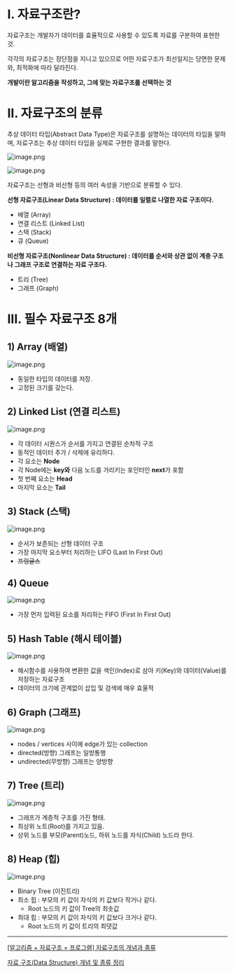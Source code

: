 # I. 자료구조란?

자료구조는 개발자가 데이터를 효율적으로 사용할 수 있도록 자료를 구분하여 표현한 것.

각각의 자료구조는 장단점을 지니고 있으므로 어떤 자료구조가 최선일지는 당면한 문제와, 최적화에 따라 달라진다. 

**개발이란 알고리즘을 작성하고, 그에 맞는 자료구조를 선택하는 것**

# II. 자료구조의 분류

추상 데이터 타입(Abstract Data Type)은 자료구조를 설명하는 데이터의 타입을 말하며, 자료구조는 추상 데이터 타입을 실제로 구현한 결과를 말한다. 

![image.png](https://prod-files-secure.s3.us-west-2.amazonaws.com/3b7f15ab-70ad-4846-9d78-be18878b5470/88afb37d-2c38-4307-bb75-e53bfbd80efd/image.png)

![image.png](https://prod-files-secure.s3.us-west-2.amazonaws.com/3b7f15ab-70ad-4846-9d78-be18878b5470/3dccf055-782d-457e-82f1-3b565f932790/image.png)

자료구조는 선형과 비선형 등의 여러 속성을 기반으로 분류할 수 있다.

**선형 자료구조(Linear Data Structure) : 데이터를 일렬로 나열한 자료 구조이다.** 

- 배열 (Array)
- 연결 리스트 (Linked List)
- 스택 (Stack)
- 큐 (Queue)

**비선형 자료구조(Nonlinear Data Structure) : 데이터를 순서와 상관 없이 계층 구조나 그래프 구조로 연결하는 자료 구조다.**

- 트리 (Tree)
- 그래프 (Graph)

# III. 필수 자료구조 8개

## 1) Array (배열)

![image.png](https://prod-files-secure.s3.us-west-2.amazonaws.com/3b7f15ab-70ad-4846-9d78-be18878b5470/2b808a3c-3a80-420d-8e2d-e233e260198a/image.png)

- 동일한 타입의 데이터를 저장.
- 고정된 크기를 갖는다.

## 2) Linked List (연결 리스트)

![image.png](https://prod-files-secure.s3.us-west-2.amazonaws.com/3b7f15ab-70ad-4846-9d78-be18878b5470/bfb2e689-dbda-439f-a901-5de923310f33/image.png)

- 각 데이터 시퀀스가 순서를 가지고 연결된 순차적 구조
- 동적인 데이터 추가 / 삭제에 유리하다.
- 각 요소는 **Node**
- 각 Node에는 **key와** 다음 노드를 가리키는 포인터인 **next**가 포함
- 첫 번째 요소는 **Head**
- 마지막 요소는 **Tail**

## 3) Stack (스택)

![image.png](https://prod-files-secure.s3.us-west-2.amazonaws.com/3b7f15ab-70ad-4846-9d78-be18878b5470/eb82223c-06f9-42b5-a7b8-51401159cbf5/image.png)

- 순서가 보존되는 선형 데이터 구조
- 가장 마지막 요소부터 처리하는 LIFO (Last In First Out)
- ~~프링글스~~

## 4) Queue

![image.png](https://prod-files-secure.s3.us-west-2.amazonaws.com/3b7f15ab-70ad-4846-9d78-be18878b5470/1ed2fd76-2cdf-468a-853e-809b9d2d5d11/image.png)

- 가장 먼저 입력된 요소를  처리하는 FIFO (First In First Out)

## 5) Hash Table (해시 테이블)

![image.png](https://prod-files-secure.s3.us-west-2.amazonaws.com/3b7f15ab-70ad-4846-9d78-be18878b5470/4e9b1de5-c7f0-450e-bee7-8fab6ac2d2a3/image.png)

- 해시함수를 사용하여 변환한 값을 색인(Index)로 삼아 키(Key)와 데이터(Value)를 저장하는 자료구조
- 데이터의 크기에 관계없이 삽입 및 검색에 매우 효울적

## 6) Graph (그래프)

![image.png](https://prod-files-secure.s3.us-west-2.amazonaws.com/3b7f15ab-70ad-4846-9d78-be18878b5470/cc294e77-9f28-4a33-a47f-e40cf77433f0/image.png)

- nodes / vertices 사이에 edge가 있는 collection
- directed(방향) 그래프는 일방통행
- undirected(무방향) 그래프는 양방향

## 7) Tree (트리)

![image.png](https://prod-files-secure.s3.us-west-2.amazonaws.com/3b7f15ab-70ad-4846-9d78-be18878b5470/6f26913b-11b2-43b5-a37a-d9d4002ee960/image.png)

- 그래프가 계층적 구조를 가진 형태.
- 최상위 노트(Root)를 가지고 있음.
- 상위 노드를 부모(Parent)노드, 하위 노드를 자식(Child) 노드라 한다.

## 8) Heap (힙)

![image.png](https://prod-files-secure.s3.us-west-2.amazonaws.com/3b7f15ab-70ad-4846-9d78-be18878b5470/99796903-aeb2-40b2-a4fa-40eee1d111ac/image.png)

- Binary Tree (이진트리)
- 최소 힙 : 부모의 키 값이 자식의 키 값보다 작거나 같다.
    - Root 노드의 키 값이 Tree의 최솟값
- 최대 힙 : 부모의 키 값이 자식의 키 값보다 크거나 같다.
    - Root 노드의 키 값이 트리의 최댓값

---

[[알고리즘 + 자료구조 = 프로그램] 자료구조의 개념과 종류](https://www.hanbit.co.kr/channel/category/category_view.html?cms_code=CMS2832062046)

[자료 구조(Data Structure) 개념 및 종류 정리](https://bnzn2426.tistory.com/115)
